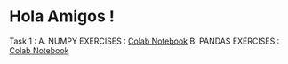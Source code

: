 # Hola Amigos !

Task 1 : 
  A. NUMPY EXERCISES : [Colab Notebook](https://colab.research.google.com/drive/1g8ZetvTEziwHsGduSkpJ-QstjSdR2Wiy?authuser=0)
  B. PANDAS EXERCISES : [Colab Notebook](https://colab.research.google.com/drive/1kpI0DRhMxL_Qyh_eIFJ6fGykPcOBOKKR?usp=sharing)
